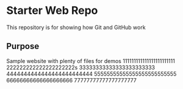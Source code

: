 # Starter Web Repo

This repository is for showing how Git and GitHub work

## Purpose

Sample website with plenty of files for demos
111111111111111111111111
222222222222222222222s
33333333333333333333333
4444444444444444444444444
55555555555555555555555555
66666666666666666666
77777777777777777777
